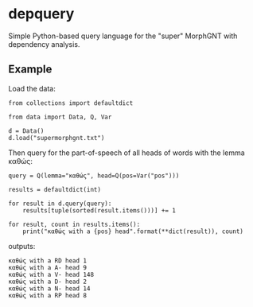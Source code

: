 # depquery

Simple Python-based query language for the "super" MorphGNT with dependency
analysis.

## Example

Load the data:

```
from collections import defaultdict

from data import Data, Q, Var

d = Data()
d.load("supermorphgnt.txt")
```

Then query for the part-of-speech of all heads of words with the lemma καθώς:

```
query = Q(lemma="καθώς", head=Q(pos=Var("pos")))

results = defaultdict(int)

for result in d.query(query):
    results[tuple(sorted(result.items()))] += 1

for result, count in results.items():
    print("καθώς with a {pos} head".format(**dict(result)), count)
```

outputs:

```
καθώς with a RD head 1
καθώς with a A- head 9
καθώς with a V- head 148
καθώς with a D- head 2
καθώς with a N- head 14
καθώς with a RP head 8
```
